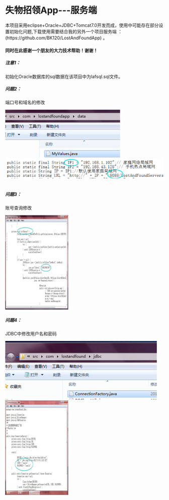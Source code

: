 <h1>失物招领App---服务端 </h1>
本项目采用eclipse+Oracle+JDBC+Tomcat7.0开发而成，使用中可能存在部分设置初始化问题,下载使用需要结合我的另外一个项目服务端  ：  (https://github.com/BK120/LostAndFoundApp) 。   
<h4>同时在此感谢一个朋友的大力技术帮助！谢谢！  </h4>
<h5>注意1：</h5>初始化Oracle数据库的sql数据在该项目中为lafsql.sql文件。  
<h5>问题2：</h5>端口号和域名的修改    

![](https://github.com/BK120/LostAndFoundServers/blob/master/shotscreen/shot1.png)&emsp;![](https://github.com/BK120/LostAndFoundServers/blob/master/shotscreen/shot2.png)&emsp;  
<h5>问题3：</h5>账号查询修改

![](https://github.com/BK120/LostAndFoundServers/blob/master/shotscreen/shot3.png)&emsp;
<h5>问题4：</h5>JDBC中修改用户名和密码    

![](https://github.com/BK120/LostAndFoundServers/blob/master/shotscreen/shot4.png)&emsp;![](https://github.com/BK120/LostAndFoundServers/blob/master/shotscreen/shot5.png)&emsp; 
